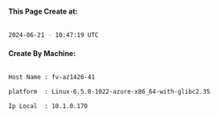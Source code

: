 
   
#### This Page Create at:

```bash

2024-06-21 - 10:47:19 UTC

```

#### Create By Machine:

```bash

Host Name : fv-az1426-41

platform  : Linux-6.5.0-1022-azure-x86_64-with-glibc2.35

Ip Local  : 10.1.0.170

```


